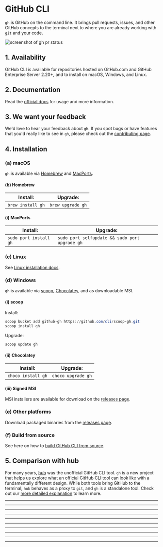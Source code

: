# GitHub CLI

`gh` is GitHub on the command line. It brings pull requests, issues, and other GitHub concepts to the terminal next to where you are already working with `git` and your code.

![screenshot of gh pr status](https://user-images.githubusercontent.com/98482/84171218-327e7a80-aa40-11ea-8cd1-5177fc2d0e72.png)

## 1. Availability

GitHub CLI is available for repositories hosted on GitHub.com and GitHub Enterprise Server 2.20+, and to install on macOS, Windows, and Linux. 


## 2. Documentation

Read the [official docs][] for usage and more information.



## 3. We want your feedback

We'd love to hear your feedback about `gh`. If you spot bugs or have features that you'd really like to see in `gh`, please check out the [contributing page][].



<!-- this anchor is linked to from elsewhere, so avoid renaming it -->
## 4. Installation

### (a) macOS

`gh` is available via [Homebrew][] and [MacPorts][].

#### (b) Homebrew

|Install:|Upgrade:|
|---|---|
|`brew install gh`|`brew upgrade gh`|

#### (i) MacPorts

|Install:|Upgrade:|
|---|---|
|`sudo port install gh`|`sudo port selfupdate && sudo port upgrade gh`|



### (c) Linux

See [Linux installation docs](./docs/install_linux.md).

### (d) Windows

`gh` is available via [scoop][], [Chocolatey][], and as downloadable MSI.

#### (i) scoop

Install:

```powershell
scoop bucket add github-gh https://github.com/cli/scoop-gh.git
scoop install gh
```

Upgrade:

```powershell
scoop update gh
```

#### (ii) Chocolatey

|Install:|Upgrade:|
|---|---|
|`choco install gh`|`choco upgrade gh`|


#### (iii) Signed MSI

MSI installers are available for download on the [releases page][].

### (e) Other platforms

Download packaged binaries from the [releases page][].

### (f) Build from source

See here on how to [build GitHub CLI from source][build from source].

## 5. Comparison with hub

For many years, [hub][] was the unofficial GitHub CLI tool. `gh` is a new project that helps us explore
what an official GitHub CLI tool can look like with a fundamentally different design. While both
tools bring GitHub to the terminal, `hub` behaves as a proxy to `git`, and `gh` is a standalone
tool. Check out our [more detailed explanation][gh-vs-hub] to learn more.


[official docs]: https://cli.github.com/manual
----------------------------------------------------------------------------------
[Homebrew]: https://brew.sh
----------------------------------------------------------------------------------
[MacPorts]: https://www.macports.org
----------------------------------------------------------------------------------
[scoop]: https://scoop.sh
----------------------------------------------------------------------------------
[Chocolatey]: https://chocolatey.org
----------------------------------------------------------------------------------
[releases page]: https://github.com/cli/cli/releases/latest
----------------------------------------------------------------------------------
[hub]: https://github.com/github/hub
----------------------------------------------------------------------------------
[contributing page]: https://github.com/cli/cli/blob/trunk/.github/CONTRIBUTING.md
----------------------------------------------------------------------------------
[gh-vs-hub]: ./docs/gh-vs-hub.md
----------------------------------------------------------------------------------
[build from source]: ./docs/source.md

**************************************************************************************************************************************************************
